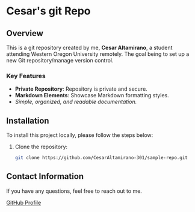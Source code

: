# Cesar's git Repo
## Overview
This is a git repository created by me, **Cesar Altamirano**, a student attending Western Oregon University remotely. The goal being to set up a new Git repository/manage version control.

### Key Features
- **Private Repository**: Repository is private and secure.
- **Markdown Elements**: Showcase Markdown formatting styles.
- *Simple, organized, and readable documentation.*

## Installation
To install this project locally, please follow the steps below:

1. Clone the repository:
   ```bash
   git clone https://github.com/CesarAltamirano-301/sample-repo.git

## Contact Information
If you have any questions, feel free to reach out to me.

[GitHub Profile](https://github.com/CesarAltamirano-301)

